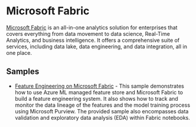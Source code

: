 # Microsoft Fabric

[Microsoft Fabric](https://learn.microsoft.com/en-us/fabric/get-started/microsoft-fabric-overview) is an all-in-one analytics solution for enterprises that covers everything from data movement to data science, Real-Time Analytics, and business intelligence. It offers a comprehensive suite of services, including data lake, data engineering, and data integration, all in one place.

## Samples

- [Feature Engineering on Microsoft Fabric](./feature_engineering_on_fabric/README.md) - This sample demonstrates how to use Azure ML managed feature store and Microsoft Fabric to build a feature engineering system. It also shows how to track and monitor the data lineage of the features and the model training process using Microsoft Purview. The provided sample also encompasses data validation and exploratory data analysis (EDA) within Fabric notebooks.
